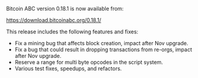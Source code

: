 Bitcoin ABC version 0.18.1 is now available from:

  <https://download.bitcoinabc.org/0.18.1/>

This release includes the following features and fixes:
 - Fix a mining bug that affects block creation, impact after Nov upgrade.
 - Fix a bug that could result in dropping transactions from re-orgs,
   impact after Nov upgrade.
 - Reserve a range for multi byte opcodes in the script system.
 - Various test fixes, speedups, and refactors.

